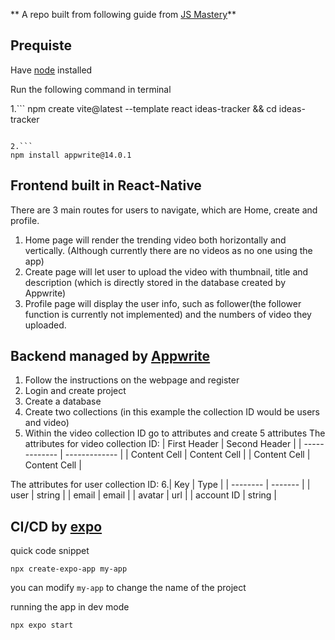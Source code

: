 ** A repo built from following guide from [JS Mastery](https://github.com/adrianhajdin/aora)**

Prequiste
---
Have [node](https://nodejs.org/en) installed

Run the following command in terminal

1.```
npm create vite@latest --template react ideas-tracker && cd ideas-tracker
```

2.```
npm install appwrite@14.0.1
```

   

Frontend built in React-Native
---
There are 3 main routes for users to navigate, which are Home, create and profile.
1. Home page will render the trending video both horizontally and vertically. (Although currently there are no videos as no one using the app)
2. Create page will let user to upload the video with thumbnail, title and description (which is directly stored in the database created by Appwrite)
3. Profile page will display the user info, such as follower(the follower function is currently not implemented) and the numbers of video they uploaded.

Backend managed by [Appwrite](https://appwrite.io/)
---
1. Follow the instructions on the webpage and register
2. Login and create project
3. Create a database
4. Create two collections (in this example the collection ID would be users and video)
5. Within the video collection ID go to attributes and create 5 attributes
The attributes for video collection ID:
| First Header  | Second Header |
| ------------- | ------------- |
| Content Cell  | Content Cell  |
| Content Cell  | Content Cell  |

The attributes for user collection ID:
6.| Key | Type |
| -------- | ------- |
| user | string |
| email | email |
| avatar | url |
| account ID | string |



CI/CD by [expo](https://expo.dev/)
---
quick code snippet 
```
npx create-expo-app my-app
```

you can modify `my-app` to change the name of the project

running the app in dev mode
```
npx expo start
```
